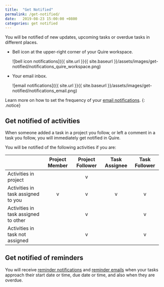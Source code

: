 ```yaml
---
title:  "Get Notified"
permalink: /get-notified/
date:   2019-08-23 15:00:00 +0800
categories: get notified
---
```

You will be notified of new updates, upcoming tasks or overdue tasks in different places.

- Bell icon at the upper-right corner of your Quire workspace.

	![bell icon notifications]({{ site.url }}{{ site.baseurl }}/assets/images/get-notified/notifications_quire_workspace.png)

- Your email inbox.

	![email notifications]({{ site.url }}{{ site.baseurl }}/assets/images/get-notified/notifications_email.png)

Learn more on how to set the frequency of your [email notifications](/guide/email-notifications/).
{: .notice}


## Get notified of activities

When someone added a task in a project you follow, or left a comment in a task you follow, you will immediately get notified in Quire.

You will be notified of the following activities if you are:

|  | Project Member   | Project Follower | Task Assignee | Task Follower |
|:------------- | :-------------: | :--------------: | :--------------: | :--------------: |
| Activities in project | | v | | | 
| Activities in task assigned to you | v | v | v | v |
| Activities in task assigned to other | | v | | v |
| Activities in task not assigned | | v | | v |


## Get notified of reminders

You will receive [reminder notifications](/guide/reminders/) and [reminder emails](/guide/email-notifications/ ) when your tasks approach their start date or time, due date or time, and also when they are overdue.

